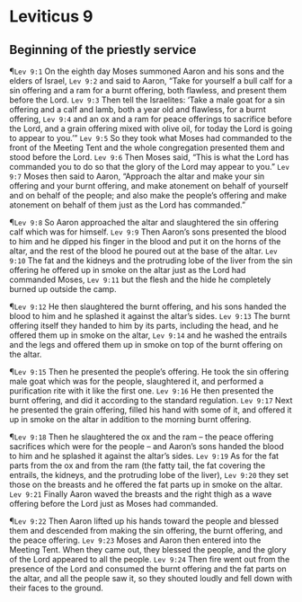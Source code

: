 # Leviticus 9

## Beginning of the priestly service
¶`Lev 9:1` On the eighth day Moses summoned Aaron and his sons and the elders of Israel,
`Lev 9:2` and said to Aaron, “Take for yourself a bull calf for a sin offering and a ram for a burnt offering, both flawless, and present them before the Lord.
`Lev 9:3` Then tell the Israelites: ‘Take a male goat for a sin offering and a calf and lamb, both a year old and flawless, for a burnt offering,
`Lev 9:4` and an ox and a ram for peace offerings to sacrifice before the Lord, and a grain offering mixed with olive oil, for today the Lord is going to appear to you.’”
`Lev 9:5` So they took what Moses had commanded to the front of the Meeting Tent and the whole congregation presented them and stood before the Lord.
`Lev 9:6` Then Moses said, “This is what the Lord has commanded you to do so that the glory of the Lord may appear to you.”
`Lev 9:7` Moses then said to Aaron, “Approach the altar and make your sin offering and your burnt offering, and make atonement on behalf of yourself and on behalf of the people; and also make the people’s offering and make atonement on behalf of them just as the Lord has commanded.”

¶`Lev 9:8` So Aaron approached the altar and slaughtered the sin offering calf which was for himself.
`Lev 9:9` Then Aaron’s sons presented the blood to him and he dipped his finger in the blood and put it on the horns of the altar, and the rest of the blood he poured out at the base of the altar.
`Lev 9:10` The fat and the kidneys and the protruding lobe of the liver from the sin offering he offered up in smoke on the altar just as the Lord had commanded Moses,
`Lev 9:11` but the flesh and the hide he completely burned up outside the camp.

¶`Lev 9:12` He then slaughtered the burnt offering, and his sons handed the blood to him and he splashed it against the altar’s sides.
`Lev 9:13` The burnt offering itself they handed to him by its parts, including the head, and he offered them up in smoke on the altar,
`Lev 9:14` and he washed the entrails and the legs and offered them up in smoke on top of the burnt offering on the altar.

¶`Lev 9:15` Then he presented the people’s offering. He took the sin offering male goat which was for the people, slaughtered it, and performed a purification rite with it like the first one.
`Lev 9:16` He then presented the burnt offering, and did it according to the standard regulation.
`Lev 9:17` Next he presented the grain offering, filled his hand with some of it, and offered it up in smoke on the altar in addition to the morning burnt offering.

¶`Lev 9:18` Then he slaughtered the ox and the ram – the peace offering sacrifices which were for the people – and Aaron’s sons handed the blood to him and he splashed it against the altar’s sides.
`Lev 9:19` As for the fat parts from the ox and from the ram (the fatty tail, the fat covering the entrails, the kidneys, and the protruding lobe of the liver),
`Lev 9:20` they set those on the breasts and he offered the fat parts up in smoke on the altar.
`Lev 9:21` Finally Aaron waved the breasts and the right thigh as a wave offering before the Lord just as Moses had commanded.

¶`Lev 9:22` Then Aaron lifted up his hands toward the people and blessed them and descended from making the sin offering, the burnt offering, and the peace offering.
`Lev 9:23` Moses and Aaron then entered into the Meeting Tent. When they came out, they blessed the people, and the glory of the Lord appeared to all the people.
`Lev 9:24` Then fire went out from the presence of the Lord and consumed the burnt offering and the fat parts on the altar, and all the people saw it, so they shouted loudly and fell down with their faces to the ground.

